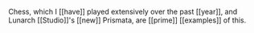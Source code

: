 Chess, which I [[have]] played extensively over the past [[year]], and Lunarch [[Studio]]'s [[new]] Prismata, are [[prime]] [[examples]] of this.
